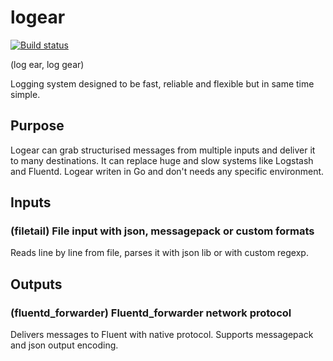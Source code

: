 # logear

[![Build status](https://api.travis-ci.org/DLag/logear.png)](https://travis-ci.org/DLag/logear)

(log ear, log gear)

Logging system designed to be fast, reliable and flexible but in same time simple.

## Purpose

Logear can grab structurised messages from multiple inputs and deliver it to many destinations.
It can replace huge and slow systems like Logstash and Fluentd.
Logear writen in Go and don't needs any specific environment.

## Inputs

### (filetail) File input with json, messagepack or custom formats
Reads line by line from file, parses it with json lib or with custom regexp.

## Outputs

### (fluentd_forwarder) Fluentd_forwarder network protocol
Delivers messages to Fluent with native protocol. Supports messagepack and json output encoding.
